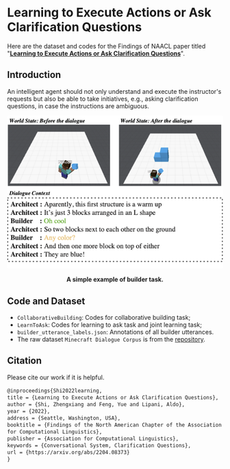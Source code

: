 # Learning to Execute Actions or Ask Clarification Questions
Here are the dataset and codes for the Findings of NAACL paper titled "[**Learning to Execute Actions or Ask Clarification Questions**](https://arxiv.org/abs/2204.08373)". 

## Introduction
An intelligent agent should not only understand and execute the instructor's requests but also be able to take initiatives, e.g., asking clarification questions, in case the instructions are ambiguous.

<p align="center">
    <img src="Asset/example.png" width="550">
</p>
<p align="center">
    <b>A simple example of builder task. </b>
</p>

## Code and Dataset
- `CollaborativeBuilding`: Codes for collaborative building task;
- `LearnToAsk`: Codes for learning to ask task and joint learning task;
- `builder_utterance_labels.json`: Annotations of all builder utterances.
- The raw dataset `Minecraft Dialogue Corpus` is from the [repository](https://github.com/prashant-jayan21/minecraft-bap-models#raw-data).


## Citation
Please cite our work if it is helpful.
```
@inproceedings{Shi2022learning,
title = {Learning to Execute Actions or Ask Clarification Questions},
author = {Shi, Zhengxiang and Feng, Yue and Lipani, Aldo},
year = {2022},
address = {Seattle, Washington, USA},
booktitle = {Findings of the North American Chapter of the Association for Computational Linguistics},
publisher = {Association for Computational Linguistics},
keywords = {Conversational System, Clarification Questions},
url = {https://arxiv.org/abs/2204.08373}
}
